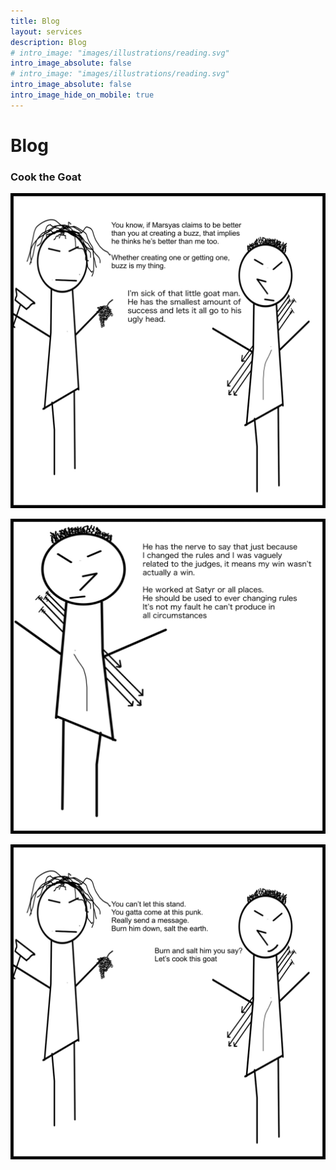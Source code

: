 ```yaml
---
title: Blog
layout: services
description: Blog
# intro_image: "images/illustrations/reading.svg"
intro_image_absolute: false
# intro_image: "images/illustrations/reading.svg"
intro_image_absolute: false
intro_image_hide_on_mobile: true
---
```


# Blog

### Cook the Goat

<span class = 'blog'>
<img class = 'comic' src='/assets/cartoon/021/021-01.jpg'> <br />

<img class = 'comic' src='/assets/cartoon/021/021-02.jpg'>  <br />

<img class = 'comic' src='/assets/cartoon/021/021-03.jpg'> 



